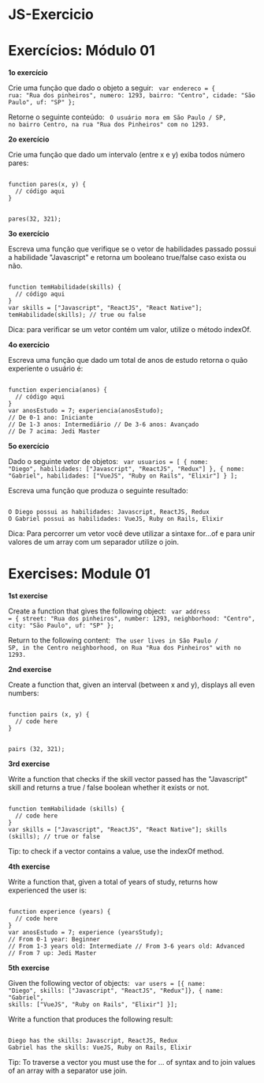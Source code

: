 # JS-Exercicio


<h1>Exercícios: Módulo 01</h1>

<b>1o exercício</b>

Crie uma função que dado o objeto a seguir:
<code>
var endereco = {
rua: "Rua dos pinheiros", numero: 1293,
bairro: "Centro", cidade: "São Paulo",
uf: "SP"
};
  </code>

Retorne o seguinte conteúdo:
<code>
O usuário mora em São Paulo / SP, no bairro Centro, na rua "Rua dos Pinheiros" com no 1293.
</code>


<b>2o exercício</b>

Crie uma função que dado um intervalo (entre x e y) exiba todos número pares:

<code>
function pares(x, y) {
  // código aqui
}

pares(32, 321);
</code>

<b>3o exercício</b>

Escreva uma função que verifique se o vetor de habilidades passado possui a habilidade "Javascript" e retorna um booleano true/false caso exista ou não.

<code>
function temHabilidade(skills) {
  // código aqui
}
var skills = ["Javascript", "ReactJS", "React Native"]; temHabilidade(skills); // true ou false
</code>


Dica: para verificar se um vetor contém um valor, utilize o método indexOf.



<b>4o exercício</b>

Escreva uma função que dado um total de anos de estudo retorna o quão experiente o usuário é:

<code>
function experiencia(anos) {
  // código aqui
}
var anosEstudo = 7; experiencia(anosEstudo);
// De 0-1 ano: Iniciante
// De 1-3 anos: Intermediário // De 3-6 anos: Avançado
// De 7 acima: Jedi Master
</code>


<b>5o exercício</b>

Dado o seguinte vetor de objetos:
<code>
var usuarios = [ {
nome: "Diego",
habilidades: ["Javascript", "ReactJS", "Redux"] },
{
nome: "Gabriel",
habilidades: ["VueJS", "Ruby on Rails", "Elixir"]
} ];
</code>

Escreva uma função que produza o seguinte resultado:

<code>
O Diego possui as habilidades: Javascript, ReactJS, Redux
O Gabriel possui as habilidades: VueJS, Ruby on Rails, Elixir
</code>

Dica: Para percorrer um vetor você deve utilizar a sintaxe for...of e para unir valores de um array com um separador utilize o join.







<h1> Exercises: Module 01 </h1>

<b> 1st exercise </b>

Create a function that gives the following object:
<code>
var address = {
street: "Rua dos pinheiros", number: 1293,
neighborhood: "Centro", city: "São Paulo",
uf: "SP"
};
</code>

Return to the following content:
<code>
The user lives in São Paulo / SP, in the Centro neighborhood, on Rua "Rua dos Pinheiros" with no 1293.
</code>


<b> 2nd exercise </b>

Create a function that, given an interval (between x and y), displays all even numbers:

<code>
function pairs (x, y) {
  // code here
}

pairs (32, 321);
</code>


<b> 3rd exercise </b>

Write a function that checks if the skill vector passed has the "Javascript" skill and returns a true / false boolean whether it exists or not.

<code>
function temHabilidade (skills) {
  // code here
}
var skills = ["Javascript", "ReactJS", "React Native"]; skills (skills); // true or false
</code>


Tip: to check if a vector contains a value, use the indexOf method.


<b> 4th exercise </b>

Write a function that, given a total of years of study, returns how experienced the user is:

<code>
function experience (years) {
  // code here
}
var anosEstudo = 7; experience (yearsStudy);
// From 0-1 year: Beginner
// From 1-3 years old: Intermediate // From 3-6 years old: Advanced
// From 7 up: Jedi Master
</code>


<b> 5th exercise </b>

Given the following vector of objects:
<code>
var users = [{
name: "Diego",
skills: ["Javascript", "ReactJS", "Redux"]},
{
name: "Gabriel",
skills: ["VueJS", "Ruby on Rails", "Elixir"]
}];
</code>

Write a function that produces the following result:

<code>
Diego has the skills: Javascript, ReactJS, Redux
Gabriel has the skills: VueJS, Ruby on Rails, Elixir
</code>

Tip: To traverse a vector you must use the for ... of syntax and to join values ​​of an array with a separator use join.

